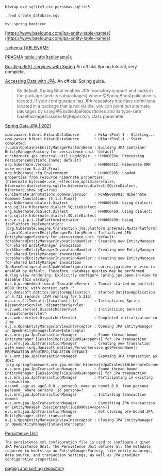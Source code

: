     hlwrap.exe sqlite3.exe personas.sqlite3

    .read create_database.sql

    mvn spring-boot:run

[https://www.baeldung.com/jpa-entity-table-names](https://www.baeldung.com/jpa-entity-table-names)

[.schema TABLENAME](https://stackoverflow.com/a/3330458/1364288)

[PRAGMA table_info([tablename]);](https://stackoverflow.com/a/7679086/1364288)

[Building REST services with Spring](https://spring.io/guides/tutorials/rest/) An official Spring tutorial, very complete.

[Accessing Data with JPA](https://spring.io/guides/gs/accessing-data-jpa/). An official Spring guide.

> By default, Spring Boot enables JPA repository support and looks in the package (and its subpackages) where @SpringBootApplication is located. If your configuration has JPA repository interface definitions located in a package that is not visible, you can point out alternate packages by using @EnableJpaRepositories and its type-safe basePackageClasses=MyRepository.class parameter.

[Spring Data JPA | 2021](https://www.youtube.com/watch?v=8SGI_XS5OPw)

    com.zaxxer.hikari.HikariDataSource       : HikariPool-1 - Starting...
    com.zaxxer.hikari.HikariDataSource       : HikariPool-1 - Start completed.
    j.LocalContainerEntityManagerFactoryBean : Building JPA container EntityManagerFactory for persistence unit 'default'
    o.hibernate.jpa.internal.util.LogHelper  : HHH000204: Processing PersistenceUnitInfo [name: default]
    org.hibernate.Version                    : HHH000412: Hibernate ORM core version 5.4.32.Final
    org.hibernate.cfg.Environment            : HHH000205: Loaded properties from resource hibernate.properties: {hibernate.bytecode.use_reflection_optimizer=false, hibernate.dialect=org.sqlite.hibernate.dialect.SQLiteDialect, hibernate.show_sql=true}
    o.hibernate.annotations.common.Version   : HCANN000001: Hibernate Commons Annotations {5.1.2.Final}
    org.hibernate.dialect.Dialect            : HHH000400: Using dialect: org.sqlite.hibernate.dialect.SQLiteDialect
    org.hibernate.dialect.Dialect            : HHH000400: Using dialect: org.sqlite.hibernate.dialect.SQLiteDialect
    o.h.e.t.j.p.i.JtaPlatformInitiator       : HHH000490: Using JtaPlatform implementation: [org.hibernate.engine.transaction.jta.platform.internal.NoJtaPlatform]
    j.LocalContainerEntityManagerFactoryBean : Initialized JPA EntityManagerFactory for persistence unit 'default'
    tor$SharedEntityManagerInvocationHandler : Creating new EntityManager for shared EntityManager invocation
    tor$SharedEntityManagerInvocationHandler : Creating new EntityManager for shared EntityManager invocation
    tor$SharedEntityManagerInvocationHandler : Creating new EntityManager for shared EntityManager invocation
    JpaBaseConfiguration$JpaWebConfiguration : spring.jpa.open-in-view is enabled by default. Therefore, database queries may be performed during view rendering. Explicitly configure spring.jpa.open-in-view to disable this warning
    o.s.b.w.embedded.tomcat.TomcatWebServer  : Tomcat started on port(s): 8080 (http) with context path ''
    org.danisoft.datitos.DatitosApplication  : Started DatitosApplication in 4.733 seconds (JVM running for 5.216)
    o.a.c.c.C.[Tomcat].[localhost].[/]       : Initializing Spring DispatcherServlet 'dispatcherServlet'
    o.s.web.servlet.DispatcherServlet        : Initializing Servlet 'dispatcherServlet'
    o.s.web.servlet.DispatcherServlet        : Completed initialization in 1 ms
    o.j.s.OpenEntityManagerInViewInterceptor : Opening JPA EntityManager in OpenEntityManagerInViewInterceptor
    o.s.orm.jpa.JpaTransactionManager        : Found thread-bound EntityManager [SessionImpl(1818990914<open>)] for JPA transaction
    o.s.orm.jpa.JpaTransactionManager        : Creating new transaction with name [org.danisoft.datitos.PersonService.getPersonName]: PROPAGATION_REQUIRED,ISOLATION_DEFAULT
    o.s.orm.jpa.JpaTransactionManager        : Exposing JPA transaction as JDBC [org.springframework.orm.jpa.vendor.HibernateJpaDialect$HibernateConnectionHandle@2cb4996c]
    o.s.orm.jpa.JpaTransactionManager        : Found thread-bound EntityManager [SessionImpl(1818990914<open>)] for JPA transaction
    o.s.orm.jpa.JpaTransactionManager        : Participating in existing transaction
    erson0_.age as age2_0_0_, person0_.name as name3_0_0_ from persona person0_ where person0_.id_persona=?
    o.s.orm.jpa.JpaTransactionManager        : Initiating transaction commit
    o.s.orm.jpa.JpaTransactionManager        : Committing JPA transaction on EntityManager [SessionImpl(1818990914<open>)]
    o.s.orm.jpa.JpaTransactionManager        : Not closing pre-bound JPA EntityManager after transaction
    o.j.s.OpenEntityManagerInViewInterceptor : Closing JPA EntityManager in OpenEntityManagerInViewInterceptor

[Persistence Unit](https://vladmihalcea.com/jpa-persistence-xml/)

    The persistence.xml configuration file is used to configure a given JPA Persistence Unit. The Persistence Unit defines all the metadata required to bootstrap an EntityManagerFactory, like entity mappings, data source, and transaction settings, as well as JPA provider configuration properties.

[paging and sorting repository](https://howtodoinjava.com/spring-boot2/pagination-sorting-example/)

